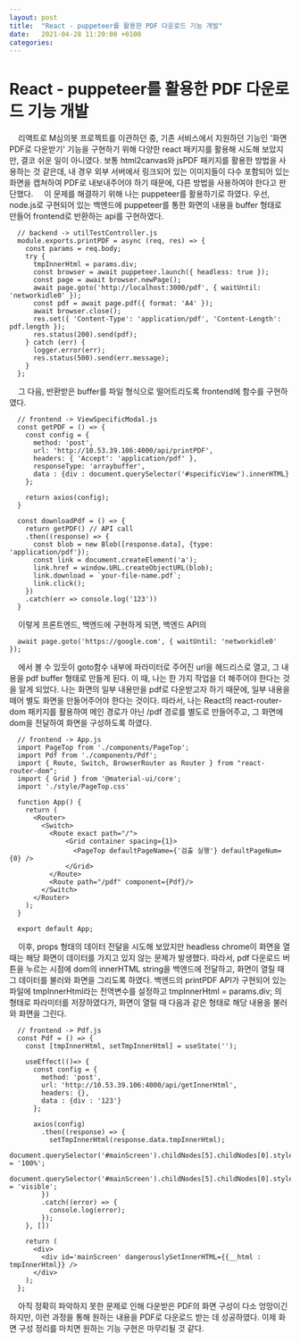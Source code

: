 ```yaml
---
layout: post
title:  "React - puppeteer를 활용한 PDF 다운로드 기능 개발"
date:   2021-04-28 11:20:00 +0100
categories:
---
```


# React - puppeteer를 활용한 PDF 다운로드 기능 개발
&nbsp;
&nbsp;
리액트로 M심의봇 프로젝트를 이관하던 중, 기존 서비스에서 지원하던 기능인 '화면 PDF로 다운받기' 기능을 구현하기 위해 다양한 react 패키지를 활용해
시도해 보았지만, 결코 쉬운 일이 아니였다.
보통 html2canvas와 jsPDF 패키지를 활용한 방법을 사용하는 것 같은데, 내 경우 외부 서버에서 링크되어 있는 이미지들이 다수 포함되어 있는 화면을
캡쳐하여 PDF로 내보내주어야 하기 때문에, 다른 방법을 사용하여야 한다고 판단했다.
&nbsp;
&nbsp;
이 문제를 해결하기 위해 나는 puppeteer를 활용하기로 하였다. 우선, node.js로 구현되어 있는 백엔드에 puppeteer를 통한 화면의 내용을 buffer 형태로
만들어 frontend로 반환하는 api를 구현하였다.
&nbsp;
&nbsp;
```
  // backend -> utilTestController.js
  module.exports.printPDF = async (req, res) => {
    const params = req.body;
    try {
      tmpInnerHtml = params.div;
      const browser = await puppeteer.launch({ headless: true });
      const page = await browser.newPage();
      await page.goto('http://localhost:3000/pdf', { waitUntil: 'networkidle0' });
      const pdf = await page.pdf({ format: 'A4' });
      await browser.close();
      res.set({ 'Content-Type': 'application/pdf', 'Content-Length': pdf.length });
      res.status(200).send(pdf);
    } catch (err) {
      logger.error(err);
      res.status(500).send(err.message);
    }
  };
```
&nbsp;
&nbsp;
그 다음, 반환받은 buffer를 파일 형식으로 떨어트리도록 frontend에 함수를 구현하였다.
&nbsp;
&nbsp;
```
  // frontend -> ViewSpecificModal.js
  const getPDF = () => {
    const config = {
      method: 'post',
      url: 'http://10.53.39.106:4000/api/printPDF',
      headers: { 'Accept': 'application/pdf' },
      responseType: 'arraybuffer',
      data : {div : document.querySelector('#specificView').innerHTML}
    };
  
    return axios(config);
  }

  const downloadPdf = () => {
    return getPDF() // API call
    .then((response) => {
      const blob = new Blob([response.data], {type: 'application/pdf'});
      const link = document.createElement('a');
      link.href = window.URL.createObjectURL(blob);
      link.download = `your-file-name.pdf`;
      link.click();
    })
    .catch(err => console.log('123'))
  }
```
&nbsp;
&nbsp;
이렇게 프론트엔드, 백엔드에 구현하게 되면, 백엔드 API의
&nbsp;
&nbsp;
```
  await page.goto('https://google.com', { waitUntil: 'networkidle0' });
```
&nbsp;
&nbsp;
에서 볼 수 있듯이 goto함수 내부에 파라미터로 주어진 url을 헤드리스로 열고, 그 내용을 pdf buffer 형태로 만들게 된다.
이 때, 나는 한 가지 작업을 더 해주어야 한다는 것을 알게 되었다. 나는 화면의 일부 내용만을 pdf로 다운받고자 하기 때문에,
일부 내용을 떼어 별도 화면을 만들어주어야 한다는 것이다. 따라서, 나는 React의 react-router-dom 패키지를 활용하여
메인 경로가 아닌 /pdf 경로를 별도로 만들어주고, 그 화면에 dom을 전달하여 화면을 구성하도록 하였다.
&nbsp;
&nbsp;
```
  // frontend -> App.js
  import PageTop from './components/PageTop';
  import Pdf from './components/Pdf';
  import { Route, Switch, BrowserRouter as Router } from "react-router-dom";
  import { Grid } from '@material-ui/core';
  import './style/PageTop.css'

  function App() {
    return (
      <Router>
        <Switch>
          <Route exact path="/">
              <Grid container spacing={1}>
                <PageTop defaultPageName={'검출 실행'} defaultPageNum={0} />
              </Grid>
          </Route>
          <Route path="/pdf" component={Pdf}/>
        </Switch>
      </Router>
    );
  }

  export default App;
```
&nbsp;
&nbsp;
이후, props 형태의 데이터 전달을 시도해 보았지만 headless chrome이 화면을 열 때는 해당 화면이 데이터를 가지고 있지 않는 문제가 발생했다.
따라서, pdf 다운로드 버튼을 누르는 시점에 dom의 innerHTML string을 백엔드에 전달하고, 화면이 열릴 때 그 데이터를 불러와 화면을 그리도록 하였다.
백엔드의 printPDF API가 구현되어 있는 파일에 tmpInnerHtml라는 전역변수를 설정하고 tmpInnerHtml = params.div; 의 형태로
파라미터를 저장하였다가, 화면이 열릴 때 다음과 같은 형태로 해당 내용을 불러와 화면을 그린다.
&nbsp;
&nbsp;
```
  // frontend -> Pdf.js
  const Pdf = () => {
    const [tmpInnerHtml, setTmpInnerHtml] = useState('');

    useEffect(()=> {
      const config = {
        method: 'post',
        url: 'http://10.53.39.106:4000/api/getInnerHtml',
        headers: {},
        data : {div : '123'}
      };
    
      axios(config)
        .then((response) => {
          setTmpInnerHtml(response.data.tmpInnerHtml);
          document.querySelector('#mainScreen').childNodes[5].childNodes[0].style.height = '100%';
          document.querySelector('#mainScreen').childNodes[5].childNodes[0].style.overflow = 'visible';
        })
        .catch((error) => {
          console.log(error);
        });
    }, [])

    return (
      <div>
        <div id='mainScreen' dangerouslySetInnerHTML={{__html : tmpInnerHtml}} />
      </div> 
    );
  };
```
&nbsp;
&nbsp;
아직 정확히 파악하지 못한 문제로 인해 다운받은 PDF의 화면 구성이 다소 엉망이긴 하지만, 이런 과정을 통해 원하는 내용을 PDF로 다운로드 받는 데 성공하였다.
이제 화면 구성 정리를 마치면 원하는 기능 구현은 마무리될 것 같다.













